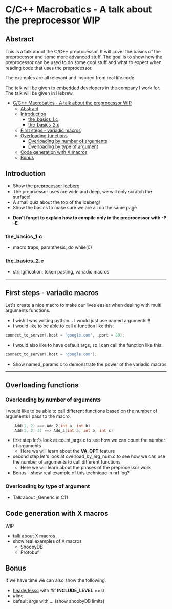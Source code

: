 
# C/C++ Macrobatics - A talk about the preprocessor WIP

## Abstract
This is a talk about the C/C++ preprocessor. It will cover the basics of the preprocessor and some more advanced stuff. The goal is to show how the preprocessor can be used to do some cool stuff and what to expect when reading code that uses the preprocessor.

The examples are all relevant and inspired from real life code.

The talk will be given to embedded developers in the company I work for. The talk will be given in Hebrew.

- [C/C++ Macrobatics - A talk about the preprocessor WIP](#cc-macrobatics---a-talk-about-the-preprocessor-wip)
  - [Abstract](#abstract)
  - [Introduction](#introduction)
    - [the\_basics\_1.c](#the_basics_1c)
    - [the\_basics\_2.c](#the_basics_2c)
  - [First steps - variadic macros](#first-steps---variadic-macros)
  - [Overloading functions](#overloading-functions)
    - [Overloading by number of arguments](#overloading-by-number-of-arguments)
    - [Overloading by type of argument](#overloading-by-type-of-argument)
  - [Code generation with X macros](#code-generation-with-x-macros)
  - [Bonus](#bonus)


## Introduction
- Show the [preprocessor iceberg](https://jadlevesque.github.io/PPMP-Iceberg/)
- The preprcessor uses are wide and deep, we will only scratch the surface!
- A small quiz about the top of the iceberg!
- Show the basics to make sure we are all on the same page
*  **Don't forget to explain how to compile only in the preprocessor with -P -E**
### the_basics_1.c
 - macro traps, paranthesis, do while(0)
### the_basics_2.c
 - stringification, token pasting, variadic macros


---
## First steps - variadic macros
Let's create a nice macro to make our lives easier when dealing with multi arguments functions.

* I wish I was writing python... I would just use named arguments!!!
* I would like to be able to call a function like this:
```c
connect_to_server(.host = "google.com", .port = 80);
```
* I would also like to have default args, so I can call the function like this:
```c
connect_to_server(.host = "google.com");
```

* Show named_params.c to demonstrate the power of the variadic macros

---
## Overloading functions

### Overloading by number of arguments

I would like to be able to call different functions based on the number of arguments I pass to the macro.
```c
    Add(1, 2) ==> Add_2(int a, int b)
    Add(1, 2, 3) ==> Add_3(int a, int b, int c)
```
* first step let's look at count_args.c to see how we can count the number of arguments
    - Here we will learn about the __VA_OPT__ feature
* second step let's look at overload_by_arg_num.c to see how we can use the number of arguments to call different functions
    - Here we will learn about the phases of the preprocessor work
* Bonus - show real example of this technique in nrf log?

### Overloading by type of argument
- Talk about _Generic in C11

## Code generation with X macros
WIP
- talk about X macros
- show real examples of X macros
    - ShoobyDB
    - Protobuf

## Bonus
If we have time we can also show the following:
- [headerlessc](https://github.com/milgra/headerlessc) with #if __INCLUDE_LEVEL__ == 0
- #line
- default args with ... (show shoobyDB limits)







